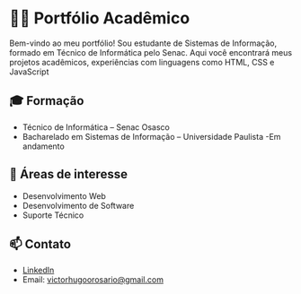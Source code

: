 # 👨‍💻 Portfólio Acadêmico

Bem-vindo ao meu portfólio! Sou estudante de Sistemas de Informação, formado em Técnico de Informática pelo Senac. Aqui você encontrará meus projetos acadêmicos, experiências com linguagens como HTML, CSS e JavaScript


## 🎓 Formação
- Técnico de Informática – Senac Osasco
- Bacharelado em Sistemas de Informação – Universidade Paulista -Em andamento

## 🎯 Áreas de interesse
- Desenvolvimento Web
- Desenvolvimento de Software
- Suporte Técnico

## 📫 Contato
- [LinkedIn](https://www.linkedin.com/in/victor-rosario-2872b6251/)
- Email: victorhugoorosario@gmail.com

